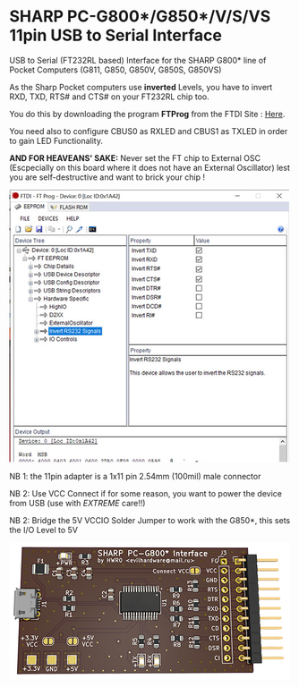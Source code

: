 # SHARP PC-G800*/G850*/V/S/VS 11pin USB to Serial Interface
USB to Serial (FT232RL based) Interface for the SHARP G800* line of Pocket Computers (G811, G850, G850V, G850S, G850VS)

As the Sharp Pocket computers use <b>inverted</b> Levels, you have to invert RXD, TXD, RTS# and CTS# on your FT232RL chip too.

You do this by downloading the program <b>FTProg</b> from the FTDI Site :  <a href="https://www.ftdichip.com/Support/Utilities.htm#FT_PROG">Here</a>.

You need also to configure CBUS0 as RXLED and CBUS1 as TXLED in order to gain LED Functionality.

<b> AND FOR HEAVEANS' SAKE:</b> Never set the FT chip to External OSC (Escpecially on this board where it does not have an External Oscillator) lest you are self-destructive and want to brick your chip !

![ftprog](img/ftprog.jpg)

NB 1: the 11pin adapter is a 1x11 pin 2.54mm (100mil) male connector

NB 2: Use VCC Connect if for some reason, you want to power the device from USB (use with *EXTREME* care!!)

NB 2: Bridge the 5V VCCIO Solder Jumper to work with the G850*, this sets the I/O Level to 5V


![Sharp PC-G850* Adapter](img/g850_small.png)
